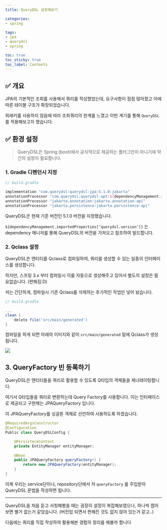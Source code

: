 ```yaml
---
title: QueryDSL 설정해보기

categories:
- spring

tags:
- jpa
- querydsl
- spring

toc: true
toc_sticky: true
toc_label: Contents
---
```


## ✅ 개요

JPA의 기본적인 조회를 사용해서 쿼리를 작성했었는데, 요구사항이 점점 많아졌고 이에 따른 테이블 구조가 확장되었습니다.

외래키를 사용하지 않음에 따라 조회쿼리의 한계를 느꼈고 이번 계기를 통해 `QueryDSL`를 적용해보고자 했습니다.

## ✅ 환경 설정

> QueryDSL은 Spring (boot)에서 공식적으로 제공하는 플러그인이 아니기에 약간의 설정이 필요합니다.
> 

### 1. Gradle 디펜던시 지정

```groovy
// build.gradle

implementation "com.querydsl:querydsl-jpa:5.1.0:jakarta"
annotationProcessor "com.querydsl:querydsl-apt:${dependencyManagement.importedProperties['querydsl.version']}:jakarta"
annotationProcessor "jakarta.annotation:jakarta.annotation-api"
annotationProcessor "jakarta.persistence:jakarta.persistence-api"
```

QueryDSL은 현재 기준 버전인 5.1.0 버전을 지정했습니다.

`${dependencyManagement.importedProperties[’querydsl.version’]}` 는 dependency 매니저를 통해 QueryDSL의 버전을 가져오고 참조하여 빌드합니다.

### 2. Qclass 설정

QueryDSL은 엔티티를 Qclass로 컴파일하여, 쿼리를 생성할 수 있는 일종의 인터페이스를 생성합니다.

하지만, 스프링 3.x 부터 컴파일시 이를 자동으로 생성해주고 있어서 별도의 설정은 필요없습니다. (편해짐:D)

저는 간단하게, 컴파일시 기존 Qclass를 삭제하는 추가적인 작업만 넣어 놨습니다.

```groovy
// build.gradle

...
clean {
    delete file('src/main/generated')
}
```

컴파일을 하게 되면 아래의 이미지와 같이 `src/main/generated` 밑에 Qclass가 생성됩니다.

![](https://i.imgur.com/NpW3Rpi.png)

## 3. QueryFactory 빈 등록하기

QueryDSL은 엔티티들을 쿼리로 활용할 수 있도록 Q타입의 객체들을 제너레이팅합니다. 

여기서 Q타입들을 쿼리로 변환하는데 Query Factory를 사용합니다. 이는 인터페이스로 제공되고 구현체는 JPAQueryFactory 입니다.

이 JPAQueryFactory를 싱글톤 객체로 선언하여 사용하도록 하겠습니다.

```java
@RequiredArgsConstructor
@Configuration
Public class QueryDSLConfig {

	@PersisteceContext
	private EntityManager entityManager;
	
	@Bean
	public JPAQueryFactory queryFactory() {
		return new JPAQueryFactory(entityManager);
	}
}
```

이제 우리는 service단이나, repository단에서 저 `queryFactory` 를 주입받아 QueryDSL 문법을 작성하면 됩니다.

---

QueryDSL을 처음 듣고 서칭해봤을 때는 굉장히 설정이 복잡해보였으나, 하나씩 찝어보면 별거 없는거 같았습니다. (버전업 되면서 편해진 것도 없지 않아 있는거 같고..)

다음에는 쿼리를 직접 작성하여 활용해본 경험의 정리를 해볼까 합니다
